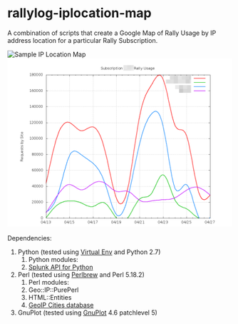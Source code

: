 rallylog-iplocation-map
=======================

A combination of scripts that create a Google Map of Rally Usage by IP address location for a particular Rally Subscription.

![Sample IP Location Map](https://raw.github.com/markwilliams970/rallylog-iplocation-map/master/img/screenshot.png)
![Sample Requests Graph](https://raw.githubusercontent.com/markwilliams970/rallylog-iplocation-map/master/html/img/requests.png)

Dependencies:

1. Python (tested using [Virtual Env](http://www.virtualenv.org/en/latest/) and Python 2.7)
	1. Python modules: 
	2. [Splunk API for Python](http://dev.splunk.com/view/python-sdk/SP-CAAAEBB)
2. Perl (tested using [Perlbrew](http://perlbrew.pl/) and Perl 5.18.2)
	1. Perl modules: 
	2. Geo::IP::PurePerl
	3. HTML::Entities
	4. [GeoIP Cities database](http://dev.maxmind.com/geoip/legacy/install/city/)
3. GnuPlot (tested using [GnuPlot](http://www.gnuplot.info/) 4.6 patchlevel 5) 
